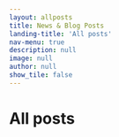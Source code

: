 ```yaml
---
layout: allposts
title: News & Blog Posts
landing-title: 'All posts'
nav-menu: true
description: null
image: null
author: null
show_tile: false
---
```


<h1>All posts</h1>


